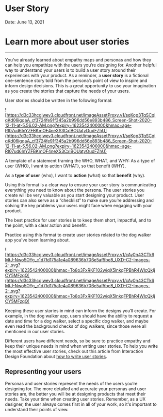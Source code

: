 # User Story

Date: June 13, 2021

# Learn more about user stories

---

You’ve already learned about empathy maps and personas and how they can help you empathize with the users you’re designing for. Another helpful way to understand your users is to build a user story around their experiences with your product. As a reminder, a **user story** is a fictional one-sentence story told from the persona’s point of view to inspire and inform design decisions. This is a great opportunity to use your imagination as you create the stories that capture the needs of your users.

User stories should be written in the following format:

![https://d3c33hcgiwev3.cloudfront.net/imageAssetProxy.v1/sqKop3TqSCqiqKd06igqaA_cf3724fe91f345a2b996dd56e893b486_Screen-Shot-2020-12-11-at-5.56.02-AM.png?expiry=1623542400000&hmac=age-RI07ud6InYZFBKmOF4neXS3CxIBOUatyOudFZhU](https://d3c33hcgiwev3.cloudfront.net/imageAssetProxy.v1/sqKop3TqSCqiqKd06igqaA_cf3724fe91f345a2b996dd56e893b486_Screen-Shot-2020-12-11-at-5.56.02-AM.png?expiry=1623542400000&hmac=age-RI07ud6InYZFBKmOF4neXS3CxIBOUatyOudFZhU)

A template of a statement framing the WHO, WHAT, and WHY: As a type of user (WHO), I want to action (WHAT), so that benefit (WHY).

As a **type of user** (who), I want to **action** (what) so that **benefit** (why).

Using this format is a clear way to ensure your user story is communicating everything you need to know about the persona. The user stories you create will be very valuable as you start designing your product. User stories can also serve as a “checklist” to make sure you’re addressing and solving the key problems your users might face when engaging with your product.

The best practice for user stories is to keep them short, impactful, and to the point, with a clear action and benefit.

Practice using this format to create user stories related to the dog walker app you've been learning about.

![https://d3c33hcgiwev3.cloudfront.net/imageAssetProxy.v1/cAy0n43CTk6MtJ-Nwo5OYg_c1d7fd175a1e4a089636b706e5af5be8_UXD-C2-Images-2-.svg?expiry=1623542400000&hmac=To8o3FxRKF102wiqX5lnkqFPBhR4WIcQkIjCY5MFzqQ](https://d3c33hcgiwev3.cloudfront.net/imageAssetProxy.v1/cAy0n43CTk6MtJ-Nwo5OYg_c1d7fd175a1e4a089636b706e5af5be8_UXD-C2-Images-2-.svg?expiry=1623542400000&hmac=To8o3FxRKF102wiqX5lnkqFPBhR4WIcQkIjCY5MFzqQ)

Keeping these user stories in mind can inform the designs you’ll create. For example, in the dog walker app, users should have the ability to request a date and time for a dog walker, select a specific dog walker, and maybe even read the background checks of dog walkers, since those were all mentioned in our user stories.

Different users have different needs, so be sure to practice empathy and keep their unique needs in mind when writing user stories. To help you write the most effective user stories, check out this article from Interaction Design Foundation about [how to write user stories](https://www.interaction-design.org/literature/article/user-stories-as-a-ux-designer-i-want-to-embrace-agile-so-that-i-can-make-my-projects-user-centered).

## Representing your users

Personas and user stories represent the needs of the users you’re designing for. The more detailed and accurate your personas and user stories are, the better you will be at designing products that meet their needs. Take your time when creating user stories. Remember, as a UX designer, the user always comes first in all of your work, so it's important to understand their points of view.